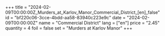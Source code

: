 +++
title = "2024-02-09T00:00:00Z_Murders_at_Karlov_Manor_Commercial_District_[en]_false"
id = "bf220c06-3cce-4bdd-aa58-83940c223e9c"
date = "2024-02-09T00:00:00Z"
name = "Commercial District"
lang = ["en"]
price = "2.45"
quantity = 4
foil = false
set = "Murders at Karlov Manor"
+++
